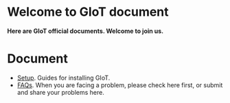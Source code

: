 # Welcome to GIoT document
**Here are GIoT official documents. Welcome to join us.**
# Document
- [Setup](setup/README.md). Guides for installing GIoT.
- [FAQs](FAQ/README.md). When you are facing a problem, please check here first, or submit and share your problems here.